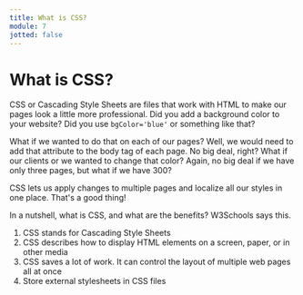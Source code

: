 ```yaml
---
title: What is CSS?
module: 7
jotted: false
---
```


# What is CSS?

CSS or Cascading Style Sheets are files that work with HTML to make our pages look a little more professional.  Did you add a background color to your website?  Did you use `bgColor='blue'` or something like that?

What if we wanted to do that on each of our pages?  Well, we would need to add that attribute to the body tag of each page.  No big deal, right?  What if our clients or we wanted to change that color?  Again, no big deal if we have only three pages, but what if we have 300?

CSS lets us apply changes to multiple pages and localize all our styles in one place.  That's a good thing!

In a nutshell, what is CSS, and what are the benefits? W3Schools says this.

1. CSS stands for Cascading Style Sheets
2. CSS describes how to display HTML elements on a screen, paper, or in other media
3. CSS saves a lot of work. It can control the layout of multiple web pages all at once
4. Store external stylesheets in CSS files

<!-- video -->